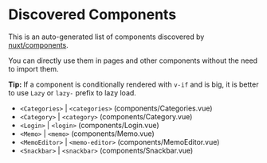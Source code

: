 # Discovered Components

This is an auto-generated list of components discovered by [nuxt/components](https://github.com/nuxt/components).

You can directly use them in pages and other components without the need to import them.

**Tip:** If a component is conditionally rendered with `v-if` and is big, it is better to use `Lazy` or `lazy-` prefix to lazy load.

- `<Categories>` | `<categories>` (components/Categories.vue)
- `<Category>` | `<category>` (components/Category.vue)
- `<Login>` | `<login>` (components/Login.vue)
- `<Memo>` | `<memo>` (components/Memo.vue)
- `<MemoEditor>` | `<memo-editor>` (components/MemoEditor.vue)
- `<Snackbar>` | `<snackbar>` (components/Snackbar.vue)
